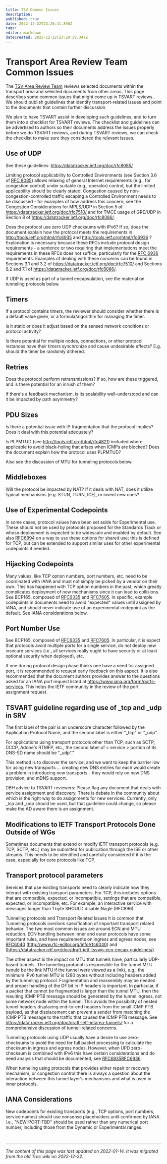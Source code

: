 ```yaml
---
title: TSV Common Issues
description: 
published: true
date: 2022-12-22T23:20:41.896Z
tags: 
editor: markdown
dateCreated: 2022-12-22T23:20:38.347Z
---
```


# Transport Area Review Team Common Issues

The [TSV Area Review Team](/group/tsv/TSVART) reviews selected documents within the transport area and selected documents from other areas. This page describes some common issues that might come up in TSVART reviews.. We should publish guidelines that identify transport-related issues and point to the documents that contain further discussion.

We plan to have TSVART assist in developing such guidelines, and to turn them into a checklist for TSVART reviews. The checklist and guidelines can be advertised to authors so their documents address the issues properly before we do TSVART reviews, and during TSVART reviews, we can check the checklist to make sure they considered the relevant issues.

## Use of UDP
See these guidelines: https://datatracker.ietf.org/doc/rfc8085/

Limiting protocol applicability to Controlled Environments (see Section 3.6 of [RFC 8085](https://www.rfc-editor.org/rfc/rfc8085)) allows relaxing of general Internet requirements (e.g., for congestion control) under suitable (e.g., operator) control, but the limited applicability should be clearly stated. Congestion caused by non-congestion-controlled traffic escaping a Controlled Environment needs to be discussed - for examples of how address this concern, see the Congestion Considerations for MPLS/UDP in Section 5 of https://datatracker.ietf.org/doc/rfc7510/ and for TMCE usage of GRE/UDP in Section 8 of https://datatracker.ietf.org/doc/rfc8086/.

Does the protocol use zero UDP checksums with IPv6? If so, does the document explain how the protocol meets the requirements in http://tools.ietf.org/html/rfc6935 and http://tools.ietf.org/html/rfc6936 ? Explanation is necessary because these RFCs include protocol design requirements - a sentence or two requiring that implementations meet the requirements in these RFCs does not suffice, particularly for the [RFC 6936](https://www.rfc-editor.org/rfc/rfc6936) requirements. Examples of dealing with these concerns can be found in Sections 3.1 and 3.2 of https://datatracker.ietf.org/doc/rfc7510/ and Sections 6.2 and 7.1 of https://datatracker.ietf.org/doc/rfc8086/.

If UDP is used as part of a tunnel encapsulation, see the material on tunneling protocols below.

## Timers
If a protocol contains timers, the reviewer should consider whether there is a default value given, or a formula/algorithm for managing the timer.

Is it static or does it adjust based on the sensed network conditions or protocol activity?

Is there potential for multiple nodes, connections, or other protocol instances have their timers synchronize and cause undesirable effects? E.g. should the timer be randomly dithered.

## Retries
Does the protocol perform retransmissions? If so, how are these triggered, and is there potential for an inrush of them?

If there's a feedback mechanism, is its scalability well-understood and can it be impacted by path asymmetry?

## PDU Sizes
Is there a potential issue with IP fragmentation that the protocol implies? Does it deal with this potential adequately?

Is PLPMTUD (see http://tools.ietf.org/html/rfc4821) included where applicable to avoid black-holing that arises when ICMPs are blocked? Does the document explain how the protocol uses PLPMTUD?

Also see the discussion of MTU for tunneling protocols below.

## Middleboxes
Will the protocol be impacted by NAT? If it deals with NAT, does it utilize typical mechanisms (e.g. STUN, TURN, ICE), or invent new ones?

## Use of Experimental Codepoints
In some cases, protocol values have been set aside for Experimental use. These should not be used by protocols proposed for the Standards Track or whose deployment is expected to be widescale and enabled by default. See also [RFC6994](https://www.rfc-editor.org/rfc/rfc6994) on a way to use these options for shared use; this is defined for TCP, but can be extended to support similar uses for other experimental codepoints if needed.

## Hijacking Codepoints
Many values, like TCP option numbers, port numbers, etc. need to be coordinated with IANA and must not simply be picked by a vendor on their own. This has happened with TCP option numbers in the past, which greatly complicates deployment of new mechanisms since it can lead to collisions. See BCP165, composed of [RFC6335](https://www.rfc-editor.org/rfc/rfc6335) and [RFC7605](https://www.rfc-editor.org/rfc/rfc7605). In specific, example codepoints in documents need to avoid "expected" values until assigned by IANA, and should never indicate use of an experimental codepoint as the default. See IANA considerations below.

## Port Number Use
See BCP165, composed of [RFC6335](https://www.rfc-editor.org/rfc/rfc6335) and [RFC7605](https://www.rfc-editor.org/rfc/rfc7605). In particular, it is expect that protocols avoid multiple ports for a single service, do not deploy new insecure services (i.e., all services really ought to have security or at least optional security when deployed), etc.

If one during protocol design phase thinks one have a need for assigned port, it is recommended to request early feedback on this aspect. It is also recommended that the document authors provides answer to the questions asked for an IANA port request listed at https://www.iana.org/form/ports-services. This helps the IETF community in the review of the port assignment request.

## TSVART guideline regarding use of _tcp and _udp in SRV
The first label of the pair is an underscore character followed by the Application Protocol Name, and the second label is either "_tcp" or "_udp".

For applications using transport protocols other than TCP, such as SCTP, DCCP, Adobe's RTMFP, etc., the second label of < service > portion of its DNS-SD name should be "_udp"."

This method is to discover the service, and we want to keep the barrier low for using new transports ... creating new DNS entries for each would create a problem in introducing new transports - they would rely on new DNS provision, and mDNS support.

DBH advice to TSVART reviewers: Please flag any document that deals with service assignment and discovery. There is debate in the community about which is the right way to do assignments for new services. Currently, only _tcp and _udp should be used, but that guideline could change, so please make the AD aware there is an assignment.

## Modifications to IETF Transport Protocols Done Outside of WGs
Sometimes documents that extend or modify IETF transport protocols (e.g. TCP, SCTP, etc.) may be submitted for publication through the ISE or other streams. This needs to be identified and carefully considered if it is the case, especially for core protocols like TCP.

## Transport protocol parameters
Services that use existing transports need to clearly indicate how they interact with existing transport parameters. For TCP, this includes options that are compatible, expected, or incompatible, settings that are compatible, expected, or incompatible, etc. For example, an interactive service with messages longer than 1 byte SHOULD disable Nagle (RFC896).

Tunneling protocols and Transport Related Issues
It is common that Tunneling protocols overlook specification of important transport related behavior. The two most common issues are around ECN and MTU reduction. ECN handling between inner and outer protocols have some important rules, and have requirements on ingress and egress nodes, see [RFC6040](https://www.rfc-editor.org/rfc/rfc6040) (http://www.rfc-editor.org/info/rfc6040) and (https://datatracker.ietf.org/doc/draft-ietf-tsvwg-ecn-encap-guidelines/).

The other aspect is the impact on MTU that tunnels have, particularly UDP-based tunnels. The tunneling protocol is responsible for the tunnel MTU (would be the link MTU if the tunnel were viewed as a link), e.g., the minimum IPv6 tunnel MTU is 1280 bytes without including headers added by the tunneling protocol. Fragmentation and reassembly may be needed and proper handling of the DF bit in IP headers is important. In particular, if a packet that cannot be fragmented is larger than the tunnel MTU, then the resulting ICMP PTB message should be generated by the tunnel ingress, not some network node within the tunnel. This avoids the possibility of nested tunnel headers displacing end-to-end headers from the small ICMP PTB payload, as that displacement can prevent a sender from matching the ICMP PTB message to the traffic that caused the ICMP PTB message. See https://datatracker.ietf.org/doc/draft-ietf-intarea-tunnels/ for a comprehensive discussion of tunnel-related concerns.

Tunneling protocols using UDP usually have a desire to use zero-checksums to avoid the need for full packet processing to calculate the checksum in ingress and egress nodes. However, when UPD zero-checksum is combined with IPv6 this have certain considerations and do need analysis that should be documented, see [RFC6935](https://www.rfc-editor.org/info/rfc6935)[RFC6936](https://www.rfc-editor.org/info/rfc6936).

When tunneling using protocols that provides either repair or recovery mechanism, or congestion control there is always a question about the interaction between this tunnel layer's mechanisms and what is used in inner protocols.

## IANA Considerations
New codepoints for existing transports (e.g., TCP options, port numbers, service names) should use nonsense placeholders until confirmed by IANA. I.e., "NEW-PORT-TBD" should be used rather than any numerical port number, including those from the Dynamic or Experimental ranges.

&nbsp;
&nbsp;
&nbsp;

---

*The content of this page was last updated on 2022-01-14. It was migrated from the old Trac wiki on 2022-12-22.*